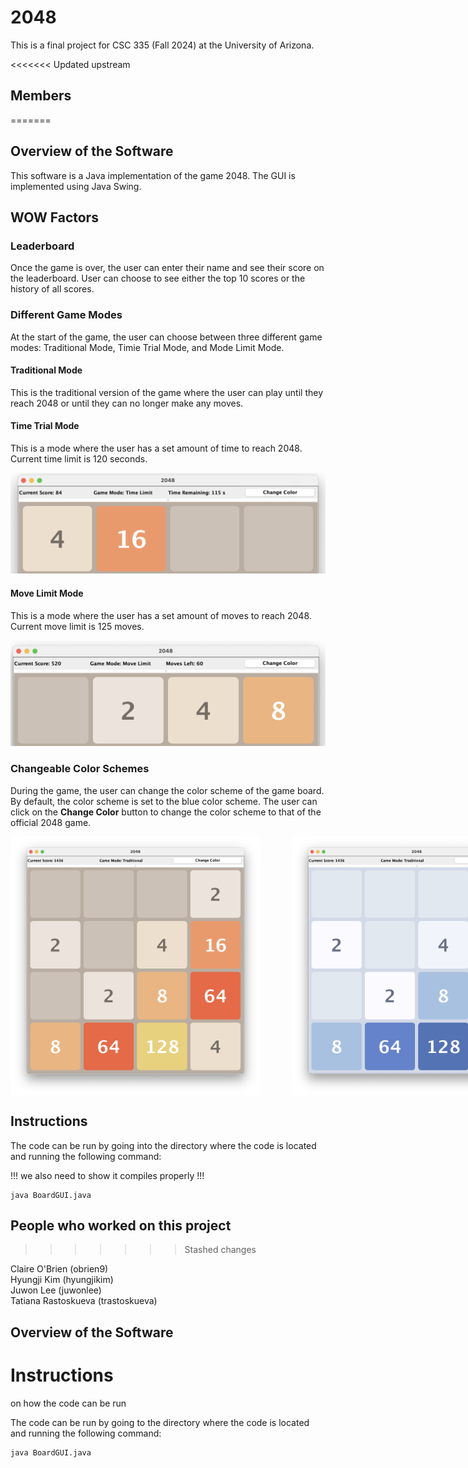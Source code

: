 # 2048

This is a final project for CSC 335 (Fall 2024) at the University of Arizona.

<<<<<<< Updated upstream

## Members

=======

## Overview of the Software

This software is a Java implementation of the game 2048. The GUI is implemented using Java Swing.

## WOW Factors

### Leaderboard

Once the game is over, the user can enter their name and see their score on the leaderboard. User can choose to see either the top 10 scores or the history of all scores.

<!-- insert screenshot -->

### Different Game Modes

At the start of the game, the user can choose between three different game modes: Traditional Mode, Timie Trial Mode, and Mode Limit Mode.

#### Traditional Mode

This is the traditional version of the game where the user can play until they reach 2048 or until they can no longer make any moves.

#### Time Trial Mode

This is a mode where the user has a set amount of time to reach 2048. Current time limit is 120 seconds.

<!-- insert screenshot -->
<img src="https://github.com/hyungjikim26/finalProject335/blob/main/images/game_screenshot_timeTrial_crop_red.png" width=800>

#### Move Limit Mode

This is a mode where the user has a set amount of moves to reach 2048. Current move limit is 125 moves.

<!-- insert screenshot -->
<img src="https://github.com/hyungjikim26/finalProject335/blob/main/images/game_screenshot_moveLimit_crop_red.png" width=800>

### Changeable Color Schemes

During the game, the user can change the color scheme of the game board. By default, the color scheme is set to the blue color scheme. The user can click on the **Change Color** button to change the color scheme to that of the official 2048 game.

<!-- insert screenshot -->
<!-- place side by side -->
<div style="display: flex; gap: 50px;">
    <img src="https://github.com/hyungjikim26/finalProject335/blob/main/images/game_screenshot_red.png" width=400>
    <img src="https://github.com/hyungjikim26/finalProject335/blob/main/images/game_screenshot_blue.png" width=400>
</div>

## Instructions

The code can be run by going into the directory where the code is located and running the following command:

!!! we also need to show it compiles properly !!!

```
java BoardGUI.java
```

## People who worked on this project

> > > > > > > Stashed changes

Claire O'Brien (obrien9)\
Hyungji Kim (hyungjikim)\
Juwon Lee (juwonlee)\
Tatiana Rastoskueva (trastoskueva)

## Overview of the Software

# Instructions

on how the code can be run

The code can be run by going to the directory where the code is located and running the following command:

```
java BoardGUI.java
```

